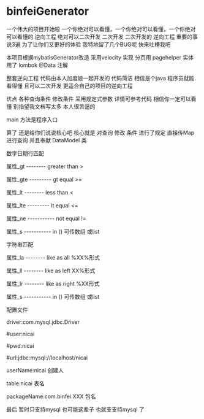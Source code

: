 # binfeiGenerator
一个伟大的项目开始啦
一个你绝对可以看懂，一个你绝对可以看懂，一个你绝对可以看懂的 逆向工程  绝对可以二次开发 二次开发 二次开发的  逆向工程   重要的事说3遍
为了让你们又更好的体验  我特地留了几个BUG呢  快来吐槽我吧

本项目根据mybatisGenerator改造   采用velocity 实现
分页用 pagehelper   实体  用了  lombok @Data 注解

整套逆向工程  代码由本人加度娘一起开发的  代码简洁   相信是个java 程序员就能看得懂  且可以二次开发  更适合自己的项目的逆向工程

优点 各种查询条件 修改条件  采用规定式参数 详情可参考代码  相信你一定可以看懂  别指望我文档写太多  本人很苦逼的 

main 方法是程序入口   

算了  还是给你们说说核心吧   核心就是   对查询  修改 条件  进行了规定  直接传Map   进行查询   并且奉献 DataModel 类   

数字日期行匹配

属性_gt -------- greater than >   
 
属性_gte --------- gt equal >=   

属性_lt -------- less than <   

属性_lte --------- lt equal <=  

属性_ne ----------- not equal !=  

属性_s -----------   in ()  可传数组 或list  


字符串匹配
 
属性_la -------- like as all %XX%形式 

属性_ll -------- like as left XX%形式 

属性_lr -------- like as right %XX形式  

属性_s -----------   in ()  可传数组 或list  

配置文件 

driver:com.mysql.jdbc.Driver  
  
#user:nicai 

#pwd:nicai  

#url:jdbc:mysql://localhost/nicai 


userName:nicai  创建人 
    
table:nicai  表名 <br/>

packageName:com.binfei.XXX  包名  


最后  暂时只支持mysql  也可能这辈子 也就支支持mysql 了
